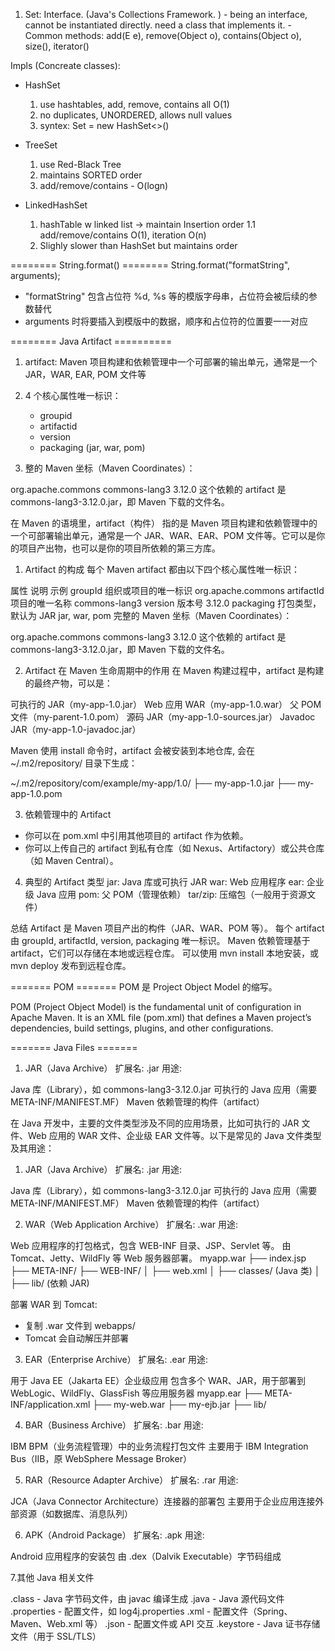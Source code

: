 1. Set: Interface. (Java's Collections Framework. ) - being an interface, cannot be instantiated directly. need a class that implements it. - Common methods: add(E e), remove(Object o), contains(Object o), size(), iterator()

Impls (Concreate classes):

- HashSet

  1. use hashtables, add, remove, contains all O(1)
  2. no duplicates, UNORDERED, allows null values
  3. syntex: Set<String> = new HashSet<>()

- TreeSet

  1. use Red-Black Tree
  2. maintains SORTED order
  3. add/remove/contains - O(logn)

- LinkedHashSet
  1. hashTable w linked list -> maintain Insertion order
     1.1 add/remove/contains O(1), iteration O(n)
  2. Slighly slower than HashSet but maintains order

======== String.format() ========
String.format("formatString", arguments);

- "formatString" 包含占位符 %d, %s 等的模版字母串，占位符会被后续的参数替代
- arguments 时将要插入到模版中的数据，顺序和占位符的位置要一一对应

======== Java Artifact ==========

1. artifact: Maven 项目构建和依赖管理中一个可部署的输出单元，通常是一个 JAR，WAR, EAR, POM 文件等
2. 4 个核心属性唯一标识：

   - groupid
   - artifactid
   - version
   - packaging (jar, war, pom)

3. 整的 Maven 坐标（Maven Coordinates）：

<dependency>
    <groupId>org.apache.commons</groupId>
    <artifactId>commons-lang3</artifactId>
    <version>3.12.0</version>
</dependency>
这个依赖的 artifact 是 commons-lang3-3.12.0.jar，即 Maven 下载的文件名。

在 Maven 的语境里，artifact（构件） 指的是 Maven 项目构建和依赖管理中的一个可部署输出单元，通常是一个 JAR、WAR、EAR、POM 文件等。它可以是你的项目产出物，也可以是你的项目所依赖的第三方库。

1. Artifact 的构成
   每个 Maven artifact 都由以下四个核心属性唯一标识：

属性 说明 示例
groupId 组织或项目的唯一标识 org.apache.commons
artifactId 项目的唯一名称 commons-lang3
version 版本号 3.12.0
packaging 打包类型，默认为 JAR jar, war, pom
完整的 Maven 坐标（Maven Coordinates）：

<dependency>
<groupId>org.apache.commons</groupId>
<artifactId>commons-lang3</artifactId>
<version>3.12.0</version>
</dependency>
这个依赖的 artifact 是 commons-lang3-3.12.0.jar，即 Maven 下载的文件名。

2. Artifact 在 Maven 生命周期中的作用
   在 Maven 构建过程中，artifact 是构建的最终产物，可以是：

可执行的 JAR（my-app-1.0.jar）
Web 应用 WAR（my-app-1.0.war）
父 POM 文件（my-parent-1.0.pom）
源码 JAR（my-app-1.0-sources.jar）
Javadoc JAR（my-app-1.0-javadoc.jar）

Maven 使用 install 命令时，artifact 会被安装到本地仓库, 会在 ~/.m2/repository/ 目录下生成：

~/.m2/repository/com/example/my-app/1.0/
├── my-app-1.0.jar
├── my-app-1.0.pom

3. 依赖管理中的 Artifact

- 你可以在 pom.xml 中引用其他项目的 artifact 作为依赖。
- 你可以上传自己的 artifact 到私有仓库（如 Nexus、Artifactory）或公共仓库（如 Maven Central）。

4. 典型的 Artifact 类型
   jar: Java 库或可执行 JAR
   war: Web 应用程序
   ear: 企业级 Java 应用
   pom: 父 POM（管理依赖）
   tar/zip: 压缩包（一般用于资源文件）

总结
Artifact 是 Maven 项目产出的构件（JAR、WAR、POM 等）。
每个 artifact 由 groupId, artifactId, version, packaging 唯一标识。
Maven 依赖管理基于 artifact，它们可以存储在本地或远程仓库。
可以使用 mvn install 本地安装，或 mvn deploy 发布到远程仓库。

======= POM =======
POM 是 Project Object Model 的缩写。

POM (Project Object Model) is the fundamental unit of configuration in Apache Maven.
It is an XML file (pom.xml) that defines a Maven project’s dependencies, build settings, plugins, and other configurations.

======= Java Files =======

1. JAR（Java Archive）
   扩展名: .jar
   用途:

Java 库（Library），如 commons-lang3-3.12.0.jar
可执行的 Java 应用（需要 META-INF/MANIFEST.MF）
Maven 依赖管理的构件（artifact）

在 Java 开发中，主要的文件类型涉及不同的应用场景，比如可执行的 JAR 文件、Web 应用的 WAR 文件、企业级 EAR 文件等。以下是常见的 Java 文件类型及其用途：

1. JAR（Java Archive）
   扩展名: .jar
   用途:

Java 库（Library），如 commons-lang3-3.12.0.jar
可执行的 Java 应用（需要 META-INF/MANIFEST.MF）
Maven 依赖管理的构件（artifact）

2. WAR（Web Application Archive）
   扩展名: .war
   用途:

Web 应用程序的打包格式，包含 WEB-INF 目录、JSP、Servlet 等。
由 Tomcat、Jetty、WildFly 等 Web 服务器部署。
myapp.war
├── index.jsp
├── META-INF/
├── WEB-INF/
│ ├── web.xml
│ ├── classes/ (Java 类)
│ ├── lib/ (依赖 JAR)

部署 WAR 到 Tomcat:

- 复制 .war 文件到 webapps/
- Tomcat 会自动解压并部署

3. EAR（Enterprise Archive）
   扩展名: .ear
   用途:

用于 Java EE（Jakarta EE）企业级应用
包含多个 WAR、JAR，用于部署到 WebLogic、WildFly、GlassFish 等应用服务器
myapp.ear
├── META-INF/application.xml
├── my-web.war
├── my-ejb.jar
├── lib/

4. BAR（Business Archive）
   扩展名: .bar
   用途:

IBM BPM（业务流程管理）中的业务流程打包文件
主要用于 IBM Integration Bus（IIB，原 WebSphere Message Broker）

5. RAR（Resource Adapter Archive）
   扩展名: .rar
   用途:

JCA（Java Connector Architecture）连接器的部署包
主要用于企业应用连接外部资源（如数据库、消息队列）

6. APK（Android Package）
   扩展名: .apk
   用途:

Android 应用程序的安装包
由 .dex（Dalvik Executable）字节码组成

7.其他 Java 相关文件

.class - Java 字节码文件，由 javac 编译生成
.java - Java 源代码文件
.properties - 配置文件，如 log4j.properties
.xml - 配置文件（Spring、Maven、Web.xml 等）
.json - 配置文件或 API 交互
.keystore - Java 证书存储文件（用于 SSL/TLS）
